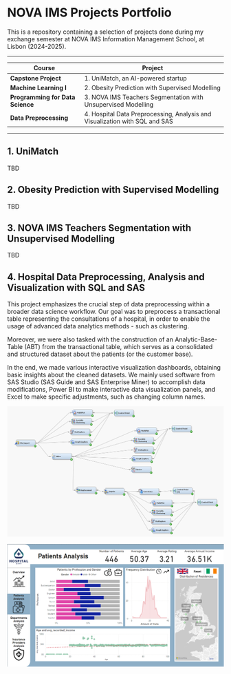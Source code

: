 # NOVA IMS Projects Portfolio
This is a repository containing a selection of projects done during my exchange semester at NOVA IMS Information Management School, at Lisbon (2024-2025).

---

| **Course** | **Project** |
|---|---|
| **Capstone Project** | 1. UniMatch, an AI-powered startup |
| **Machine Learning I** | 2. Obesity Prediction with Supervised Modelling |
| **Programming for Data Science** | 3. NOVA IMS Teachers Segmentation with Unsupervised Modelling |
| **Data Preprocessing** | 4. Hospital Data Preprocessing, Analysis and Visualization with SQL and SAS |

---

## 1. UniMatch
TBD

## 2. Obesity Prediction with Supervised Modelling
TBD

## 3. NOVA IMS Teachers Segmentation with Unsupervised Modelling
TBD

## 4. Hospital Data Preprocessing, Analysis and Visualization with SQL and SAS
This project emphasizes the crucial step of data preprocessing within a broader data science workflow. Our goal was to preprocess a transactional table representing the consultations of a hospital, in order to enable the usage of advanced data analytics methods - such as clustering. 

Moreover, we were also tasked with the construction of an Analytic-Base-Table (ABT) from the transactional table, which serves as a consolidated and structured dataset about the patients (or the customer base).

In the end, we made various interactive visualization dashboards, obtaining basic insights about the cleaned datasets. We mainly used software from SAS Studio (SAS Guide and SAS Enterprise Miner) to accomplish data modifications, Power BI to make interactive data visualization panels, and Excel to make specific adjustments, such as changing column names.

![](images/miner_diagram.png)

![](images/powerbi_dashboard.png)

